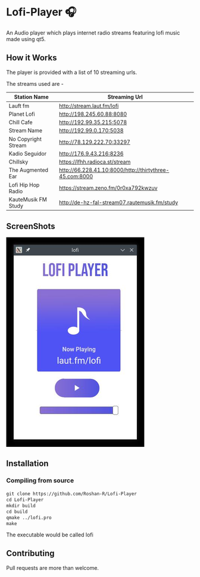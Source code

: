 # Lofi-Player :headphones:
An Audio player which plays internet radio streams featuring lofi music made using qt5.


## How it Works
The player is provided with a list of 10 streaming urls.

The streams used are -

|Station Name            | Streaming Url |
|--------------------|------------------------------|
|Lauft fm            | http://stream.laut.fm/lofi |
|Planet Lofi         | http://198.245.60.88:8080 |
|Chill Cafe          | http://192.99.35.215:5078 |
|Stream Name         | http://192.99.0.170:5038 |
|No Copyright Stream | http://78.129.222.70:33297 |
|Kadio Seguidor      | http://176.9.43.216:8236 |
|Chillsky            | https://lfhh.radioca.st/stream |
|The Augmented Ear   | http://66.228.41.10:8000/http://thirtythree-45.com:8000 |
|Lofi Hip Hop Radio  | https://stream.zeno.fm/0r0xa792kwzuv |
|KauteMusik FM Study | http://de-hz-fal-stream07.rautemusik.fm/study |

## ScreenShots
![Screenshot](https://github.com/Roshan-R/Lofi-Player/blob/master/imgs/Screenshot.jpeg)

## Installation

### Compiling from source
```plaintext
git clone https://github.com/Roshan-R/Lofi-Player
cd Lofi-Player
mkdir build
cd build
qmake ../lofi.pro
make
```

The executable would be called lofi

## Contributing

Pull requests are more than welcome.
